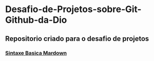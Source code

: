 # Desafio-de-Projetos-sobre-Git-Github-da-Dio
## Repositorio criado para o desafio de projetos 
### [Sintaxe Basica Mardown](https://www.mardownguide.org)
